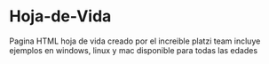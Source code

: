 # Hoja-de-Vida
Pagina HTML hoja de vida
creado por el increible platzi team
incluye ejemplos en windows, linux y mac
disponible para todas las edades

